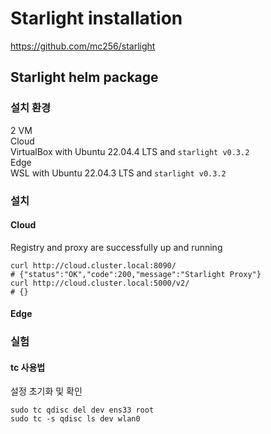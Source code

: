 # Starlight installation
https://github.com/mc256/starlight

## Starlight helm package

### 설치 환경
2 VM  
Cloud  
VirtualBox with Ubuntu 22.04.4 LTS and `starlight v0.3.2`  
Edge  
WSL with Ubuntu 22.04.3 LTS and `starlight v0.3.2` 

### 설치

#### Cloud


Registry and proxy are successfully up and running
```
curl http://cloud.cluster.local:8090/
# {"status":"OK","code":200,"message":"Starlight Proxy"}
curl http://cloud.cluster.local:5000/v2/
# {}
```

#### Edge



### 실험

#### tc 사용법

설정 초기화 및 확인
```
sudo tc qdisc del dev ens33 root
sudo tc -s qdisc ls dev wlan0
```



